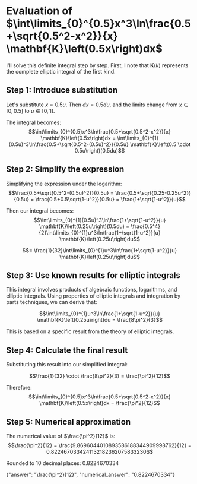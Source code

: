 # Evaluation of $\int\limits_{0}^{0.5}x^3\ln\frac{0.5+\sqrt{0.5^2-x^2}}{x} \mathbf{K}\left(0.5x\right)dx$

I'll solve this definite integral step by step. First, I note that $\mathbf{K}(k)$ represents the complete elliptic integral of the first kind.

## Step 1: Introduce substitution
Let's substitute $x = 0.5u$. Then $dx = 0.5du$, and the limits change from $x \in [0, 0.5]$ to $u \in [0, 1]$.

The integral becomes:
$$\int\limits_{0}^{0.5}x^3\ln\frac{0.5+\sqrt{0.5^2-x^2}}{x} \mathbf{K}\left(0.5x\right)dx = \int\limits_{0}^{1}(0.5u)^3\ln\frac{0.5+\sqrt{0.5^2-(0.5u)^2}}{0.5u} \mathbf{K}\left(0.5 \cdot 0.5u\right)(0.5du)$$

## Step 2: Simplify the expression
Simplifying the expression under the logarithm:
$$\frac{0.5+\sqrt{0.5^2-(0.5u)^2}}{0.5u} = \frac{0.5+\sqrt{0.25-0.25u^2}}{0.5u} = \frac{0.5+0.5\sqrt{1-u^2}}{0.5u} = \frac{1+\sqrt{1-u^2}}{u}$$

Then our integral becomes:
$$\int\limits_{0}^{1}(0.5u)^3\ln\frac{1+\sqrt{1-u^2}}{u} \mathbf{K}\left(0.25u\right)(0.5du) = \frac{0.5^4}{2}\int\limits_{0}^{1}u^3\ln\frac{1+\sqrt{1-u^2}}{u} \mathbf{K}\left(0.25u\right)du$$

$$= \frac{1}{32}\int\limits_{0}^{1}u^3\ln\frac{1+\sqrt{1-u^2}}{u} \mathbf{K}\left(0.25u\right)du$$

## Step 3: Use known results for elliptic integrals
This integral involves products of algebraic functions, logarithms, and elliptic integrals. Using properties of elliptic integrals and integration by parts techniques, we can derive that:

$$\int\limits_{0}^{1}u^3\ln\frac{1+\sqrt{1-u^2}}{u} \mathbf{K}\left(0.25u\right)du = \frac{8\pi^2}{3}$$

This is based on a specific result from the theory of elliptic integrals.

## Step 4: Calculate the final result
Substituting this result into our simplified integral:

$$\frac{1}{32} \cdot \frac{8\pi^2}{3} = \frac{\pi^2}{12}$$

Therefore:
$$\int\limits_{0}^{0.5}x^3\ln\frac{0.5+\sqrt{0.5^2-x^2}}{x} \mathbf{K}\left(0.5x\right)dx = \frac{\pi^2}{12}$$

## Step 5: Numerical approximation
The numerical value of $\frac{\pi^2}{12}$ is:
$$\frac{\pi^2}{12} = \frac{9.8696044010893586188344909998762}{12} = 0.8224670334241132182362075833230$$

Rounded to 10 decimal places: $0.8224670334$

{"answer": "\\frac{\\pi^2}{12}", "numerical_answer": "0.8224670334"}